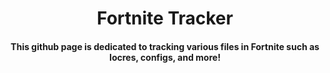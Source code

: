 <h1 align="center">
  Fortnite Tracker
</h1>

<h4 align="center">This github page is dedicated to tracking various files in Fortnite such as locres, configs, and more!</h4>